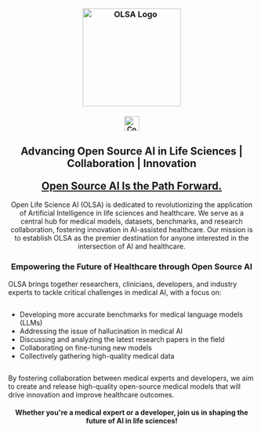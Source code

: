 <h3 align="center">
  <img src="https://avatars.githubusercontent.com/u/118104009?s=400&u=0e172bfb66881de4c9fa5b2953cbdfc01668eb00&v=4" alt="OLSA Logo" height="200">
</h3>
<h4 align="center">
  <a href="https://t.co/vkvJli6ZP7">
    <img src="https://img.shields.io/badge/Join-Community-blue" alt="Community" height="30"/>
  </a>
</h4>
<h2 align="center">
  <p>Advancing Open Source AI in Life Sciences | Collaboration | Innovation</p>
  <a href="https://about.fb.com/news/2024/07/open-source-ai-is-the-path-forward/"><b>Open Source AI Is the Path Forward.</b></a>
</h2>
<div align="center">
Open Life Science AI (OLSA) is dedicated to revolutionizing the application of Artificial Intelligence in life sciences and healthcare. We serve as a central hub for medical models, datasets, benchmarks, and research collaboration, fostering innovation in AI-assisted healthcare. Our mission is to establish OLSA as the premier destination for anyone interested in the intersection of AI and healthcare.

</div>
<h3 align="center">
  <p>Empowering the Future of Healthcare through Open Source AI</p>
</h3>
<div align="left">
<p>OLSA brings together researchers, clinicians, developers, and industry experts to tackle critical challenges in medical AI, with a focus on:</p>
<ul style="text-align: left; display: inline-block;">
  <li>Developing more accurate benchmarks for medical language models (LLMs)</li>
  <li>Addressing the issue of hallucination in medical AI</li>
  <li>Discussing and analyzing the latest research papers in the field</li>
  <li>Collaborating on fine-tuning new models</li>
  <li>Collectively gathering high-quality medical data</li>
</ul>
<p>By fostering collaboration between medical experts and developers, we aim to create and release high-quality open-source medical models that will drive innovation and improve healthcare outcomes.</p>
</div>
<h4 align="center">
  <p>Whether you're a medical expert or a developer, join us in shaping the future of AI in life sciences!</p>
</h4>
